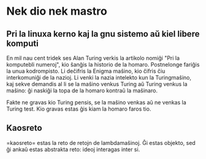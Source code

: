 Nek dio nek mastro
==================

Pri la linuxa kerno kaj la gnu sistemo aŭ kiel libere komputi
-------------------------------------------------------------
En mil nau cent tridek ses Alan Turing verkis la artikolo nomiĝi "Pri la komputebli numeroj", kio ŝanĝis la historio de la homaro. Postnelonge fariĝis la unua kodrompisto. Li deĉifris la Enigma maŝino, kio ĉifris ĉiu interkomuniĝi de la nazioj. Li venki la nazia intelekto kun la Turingmaŝino, kaj sekve demandis al li se la maŝino venkus Turing aŭ Turing venkus la maŝino: ĝi naskiĝi la topa de la homaro kontraŭ la maŝinaro. 

Fakte ne gravas kio Turing pensis, se la maŝino venkas aŭ ne venkas la Turing test. Kio gravas estas ĝis kiam la homaro faros tio.


Kaosreto
--------
=kaosreto= estas la reto de retojn de lambdamaŝinoj. Ĝi estas objekto, sed ĝi ankaŭ estas abstrakta reto: ideoj interagas inter si.


